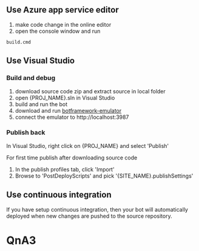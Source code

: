 ## Use Azure app service editor

1. make code change in the online editor
2. open the console window and run

```
build.cmd
```

## Use Visual Studio 

### Build and debug
1. download source code zip and extract source in local folder
2. open {PROJ_NAME}.sln in Visual Studio
3. build and run the bot
4. download and run [botframework-emulator](https://emulator.botframework.com/)
5. connect the emulator to http://localhost:3987

### Publish back

In Visual Studio, right click on {PROJ_NAME} and select 'Publish'

For first time publish after downloading source code
1. In the publish profiles tab, click 'Import'
2. Browse to 'PostDeployScripts' and pick '{SITE_NAME}.publishSettings'


## Use continuous integration

If you have setup continuous integration, then your bot will automatically deployed when new changes are pushed to the source repository.



# QnA3
